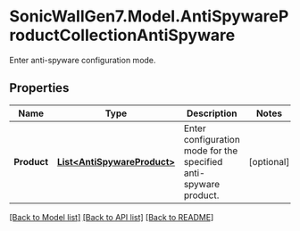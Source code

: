 # SonicWallGen7.Model.AntiSpywareProductCollectionAntiSpyware
Enter anti-spyware configuration mode.

## Properties

Name | Type | Description | Notes
------------ | ------------- | ------------- | -------------
**Product** | [**List&lt;AntiSpywareProduct&gt;**](AntiSpywareProduct.md) | Enter configuration mode for the specified anti-spyware product. | [optional] 

[[Back to Model list]](../README.md#documentation-for-models) [[Back to API list]](../README.md#documentation-for-api-endpoints) [[Back to README]](../README.md)

